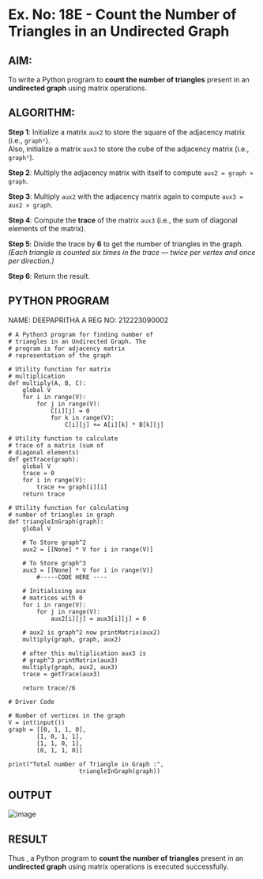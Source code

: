 # Ex. No: 18E - Count the Number of Triangles in an Undirected Graph

## AIM:
To write a Python program to **count the number of triangles** present in an **undirected graph** using matrix operations.

## ALGORITHM:

**Step 1**: Initialize a matrix `aux2` to store the square of the adjacency matrix (i.e., `graph²`).  
Also, initialize a matrix `aux3` to store the cube of the adjacency matrix (i.e., `graph³`).

**Step 2**: Multiply the adjacency matrix with itself to compute `aux2 = graph × graph`.

**Step 3**: Multiply `aux2` with the adjacency matrix again to compute `aux3 = aux2 × graph`.

**Step 4**: Compute the **trace** of the matrix `aux3` (i.e., the sum of diagonal elements of the matrix).

**Step 5**: Divide the trace by **6** to get the number of triangles in the graph.  
*(Each triangle is counted six times in the trace — twice per vertex and once per direction.)*

**Step 6**: Return the result.

## PYTHON PROGRAM
NAME: DEEPAPRITHA A
REG NO: 212223090002

```
# A Python3 program for finding number of
# triangles in an Undirected Graph. The
# program is for adjacency matrix
# representation of the graph

# Utility function for matrix
# multiplication
def multiply(A, B, C):
	global V
	for i in range(V):
		for j in range(V):
			C[i][j] = 0
			for k in range(V):
				C[i][j] += A[i][k] * B[k][j]

# Utility function to calculate
# trace of a matrix (sum of
# diagonal elements)
def getTrace(graph):
	global V
	trace = 0
	for i in range(V):
		trace += graph[i][i]
	return trace

# Utility function for calculating
# number of triangles in graph
def triangleInGraph(graph):
	global V
	
	# To Store graph^2
	aux2 = [[None] * V for i in range(V)]

	# To Store graph^3
	aux3 = [[None] * V for i in range(V)]
	    #-----CODE HERE ----

	# Initialising aux
	# matrices with 0
	for i in range(V):
		for j in range(V):
			aux2[i][j] = aux3[i][j] = 0

	# aux2 is graph^2 now printMatrix(aux2)
	multiply(graph, graph, aux2)

	# after this multiplication aux3 is
	# graph^3 printMatrix(aux3)
	multiply(graph, aux2, aux3)    
	trace = getTrace(aux3)

	return trace//6

# Driver Code

# Number of vertices in the graph
V = int(input())
graph = [[0, 1, 1, 0],
		[1, 0, 1, 1],
		[1, 1, 0, 1],
		[0, 1, 1, 0]]

print("Total number of Triangle in Graph :",
					triangleInGraph(graph))
```

## OUTPUT

![image](https://github.com/user-attachments/assets/15e64ab1-a9c8-49a5-9c7e-0065dcd0ff8a)

## RESULT

Thus , a Python program to **count the number of triangles** present in an **undirected graph** using matrix operations is executed successfully.
